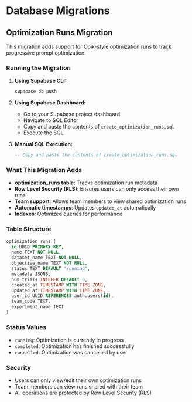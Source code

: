# Database Migrations

## Optimization Runs Migration

This migration adds support for Opik-style optimization runs to track progressive prompt optimization.

### Running the Migration

1. **Using Supabase CLI:**
   ```bash
   supabase db push
   ```

2. **Using Supabase Dashboard:**
   - Go to your Supabase project dashboard
   - Navigate to SQL Editor
   - Copy and paste the contents of `create_optimization_runs.sql`
   - Execute the SQL

3. **Manual SQL Execution:**
   ```sql
   -- Copy and paste the contents of create_optimization_runs.sql
   ```

### What This Migration Adds

- **optimization_runs table**: Tracks optimization run metadata
- **Row Level Security (RLS)**: Ensures users can only access their own runs
- **Team support**: Allows team members to view shared optimization runs
- **Automatic timestamps**: Updates `updated_at` automatically
- **Indexes**: Optimized queries for performance

### Table Structure

```sql
optimization_runs (
  id UUID PRIMARY KEY,
  name TEXT NOT NULL,
  dataset_name TEXT NOT NULL,
  objective_name TEXT NOT NULL,
  status TEXT DEFAULT 'running',
  metadata JSONB,
  num_trials INTEGER DEFAULT 0,
  created_at TIMESTAMP WITH TIME ZONE,
  updated_at TIMESTAMP WITH TIME ZONE,
  user_id UUID REFERENCES auth.users(id),
  team_code TEXT,
  experiment_name TEXT
)
```

### Status Values

- `running`: Optimization is currently in progress
- `completed`: Optimization has finished successfully
- `cancelled`: Optimization was cancelled by user

### Security

- Users can only view/edit their own optimization runs
- Team members can view runs shared with their team
- All operations are protected by Row Level Security (RLS) 